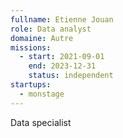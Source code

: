 ```yaml
---
fullname: Etienne Jouan
role: Data analyst
domaine: Autre
missions:
  - start: 2021-09-01
    end: 2023-12-31
    status: independent
startups:
  - monstage
---
```


Data specialist
